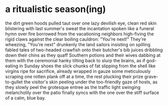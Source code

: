 # a ritualistic season(ing)

the dirt green hoods pulled taut over one lazy devilish eye,
clean red skin blistering with last summer's sweat
the incantation spoken like a funeral hymn
over fire borrowed from the vacationing neighbors
high-fiving the rigid claws against the clear boiling cauldron:
"You're next!" They're wheezing, "You're next"
drunkenly the land sailors insisting on spilling fabled tales
of two-headed crawfish onto their butcher's bib
juices dribbling down their chins as they quaff Southern potions
and their wives dabbing at them with the ceremonial hanky
tilting back to slurp the brains,
as if god-eating in Sunday shoes
the slick chunks of fat slipping from the shell
like virgins ripe for sacrifice, already wrapped in gauze
some meticulously scraping one rotten plank off at a time,
the rest plucking their prize grave-to-gullet
the visitor's skin peeling under the too-friendly gaze
of hosts, as they slowly peel the grotesque entree
as the traffic light swinging melancholily over the patio
finally syncs with the one over the stiff surface of a calm, blue bay.
